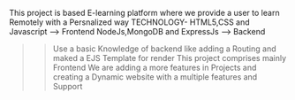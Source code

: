 This project is based E-learning platform where we provide a user to learn Remotely with a Persnalized way
TECHNOLOGY- HTML5,CSS and Javascript --> Frontend
            NodeJs,MongoDB and ExpressJs --> Backend
>> Use a basic Knowledge of backend like adding a Routing and maked a EJS Template for render
>> This project comprises mainly Frontend
>> We are adding a more features in Projects and creating a Dynamic website with a multiple features and Support
>> 

